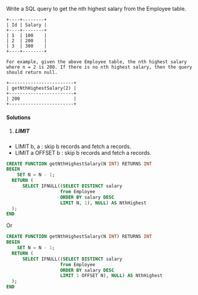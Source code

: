Write a SQL query to get the nth highest salary from the Employee table.

```
+----+--------+
| Id | Salary |
+----+--------+
| 1  | 100    |
| 2  | 200    |
| 3  | 300    |
+----+--------+

For example, given the above Employee table, the nth highest salary where n = 2 is 200. If there is no nth highest salary, then the query should return null.

+------------------------+
| getNthHighestSalary(2) |
+------------------------+
| 200                    |
+------------------------+
```

#### Solutions

1. ##### LIMIT

- LIMIT b, a : skip b records and fetch a records.
- LIMIT a OFFSET b : skip b records and fetch a records.

```sql
CREATE FUNCTION getNthHighestSalary(N INT) RETURNS INT
BEGIN
    SET N = N - 1;
  RETURN (
      SELECT IFNULL((SELECT DISTINCT salary
                    from Employee
                    ORDER BY salary DESC
                    LIMIT N, 1), NULL) AS NthHighest
  );
END
```

Or

```sql
CREATE FUNCTION getNthHighestSalary(N INT) RETURNS INT
BEGIN
    SET N = N - 1;
  RETURN (
      SELECT IFNULL((SELECT DISTINCT salary 
                    from Employee 
                    ORDER BY salary DESC 
                    LIMIT 1 OFFSET N), NULL) AS NthHighest
  );
END
```